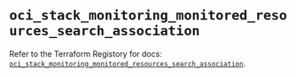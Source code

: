 # `oci_stack_monitoring_monitored_resources_search_association`

Refer to the Terraform Registory for docs: [`oci_stack_monitoring_monitored_resources_search_association`](https://registry.terraform.io/providers/oracle/oci/6.18.0/docs/resources/stack_monitoring_monitored_resources_search_association).
